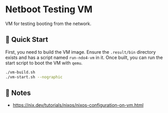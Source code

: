 # Netboot Testing VM

VM for testing booting from the network.

## 🚀 Quick Start

First, you need to build the VM image. Ensure the `.result/bin` directory exists and has a script named `run-ndo4-vm` in it. Once built, you can run the start script to boot the VM with `qemu`.

```bash
./vm-build.sh
./vm-start.sh --nographic
```

## 📝 Notes

- https://nix.dev/tutorials/nixos/nixos-configuration-on-vm.html
